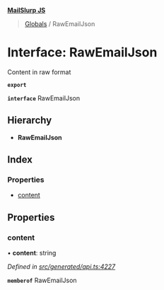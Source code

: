 **[MailSlurp JS](../README.md)**

> [Globals](../README.md) / RawEmailJson

# Interface: RawEmailJson

Content in raw format

**`export`** 

**`interface`** RawEmailJson

## Hierarchy

* **RawEmailJson**

## Index

### Properties

* [content](rawemailjson.md#content)

## Properties

### content

•  **content**: string

*Defined in [src/generated/api.ts:4227](https://github.com/mailslurp/mailslurp-client/blob/d7397d3/src/generated/api.ts#L4227)*

**`memberof`** RawEmailJson
